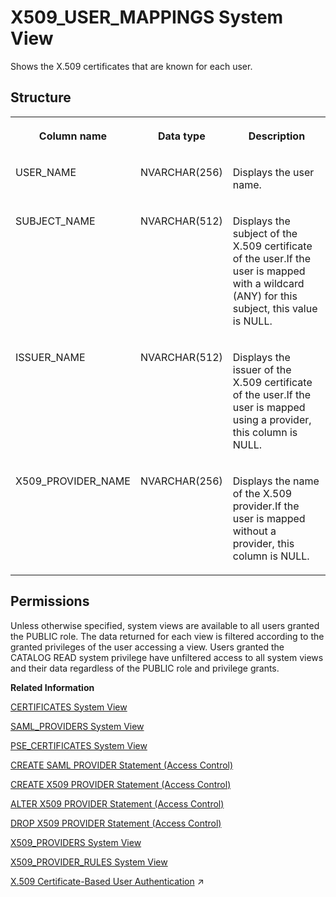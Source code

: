 <!-- loio210347fc75191014a80dfe0a0af3c6bf -->

# X509\_USER\_MAPPINGS System View

Shows the X.509 certificates that are known for each user.



<a name="loio210347fc75191014a80dfe0a0af3c6bf___x509__u_s_e_r__m_a_p_p_i_n_g_s_1struct_X509_USER_MAPPINGS"/>

## Structure


<table>
<tr>
<th valign="top">

Column name

</th>
<th valign="top">

Data type

</th>
<th valign="top">

Description

</th>
</tr>
<tr>
<td valign="top">

USER\_NAME

</td>
<td valign="top">

NVARCHAR\(256\)

</td>
<td valign="top">

Displays the user name.

</td>
</tr>
<tr>
<td valign="top">

SUBJECT\_NAME

</td>
<td valign="top">

NVARCHAR\(512\)

</td>
<td valign="top">

Displays the subject of the X.509 certificate of the user.If the user is mapped with a wildcard \(ANY\) for this subject, this value is NULL. 

</td>
</tr>
<tr>
<td valign="top">

ISSUER\_NAME

</td>
<td valign="top">

NVARCHAR\(512\)

</td>
<td valign="top">

Displays the issuer of the X.509 certificate of the user.If the user is mapped using a provider, this column is NULL. 

</td>
</tr>
<tr>
<td valign="top">

X509\_PROVIDER\_NAME

</td>
<td valign="top">

NVARCHAR\(256\)

</td>
<td valign="top">

Displays the name of the X.509 provider.If the user is mapped without a provider, this column is NULL. 

</td>
</tr>
</table>



<a name="loio210347fc75191014a80dfe0a0af3c6bf__section_pck_lc1_fzb"/>

## Permissions

Unless otherwise specified, system views are available to all users granted the PUBLIC role. The data returned for each view is filtered according to the granted privileges of the user accessing a view. Users granted the CATALOG READ system privilege have unfiltered access to all system views and their data regardless of the PUBLIC role and privilege grants.

**Related Information**  


[CERTIFICATES System View](certificates-system-view-d076e2b.md "Provides information about certificates usable in PSEs.")

[SAML\_PROVIDERS System View](saml-providers-system-view-20cda7b.md "Shows available SAML providers.")

[PSE\_CERTIFICATES System View](pse-certificates-system-view-0184e53.md "Provides information about certificates used in PSEs.")

[CREATE SAML PROVIDER Statement \(Access Control\)](../../010-SQL-Reference/012-SQL-Statements/create-saml-provider-statement-access-control-20d4cca.md "Defines a SAML provider in the SAP HANA database.")

[CREATE X509 PROVIDER Statement \(Access Control\)](../../010-SQL-Reference/012-SQL-Statements/create-x509-provider-statement-access-control-3b3163d.md "Defines an X.509 provider in the SAP HANA database.")

[ALTER X509 PROVIDER Statement \(Access Control\)](../../010-SQL-Reference/012-SQL-Statements/alter-x509-provider-statement-access-control-4f7e59d.md "Alters an X.509 provider in the SAP HANA database.")

[DROP X509 PROVIDER Statement \(Access Control\)](../../010-SQL-Reference/012-SQL-Statements/drop-x509-provider-statement-access-control-f7a37e8.md "Drops an X.509 provider in the SAP HANA database.")

[X509\_PROVIDERS System View](x509-providers-system-view-07a3627.md "Lists all of the X.509 providers configured in the SAP HANA database.")

[X509\_PROVIDER\_RULES System View](x509-provider-rules-system-view-2457e71.md "Lists all of the matching rules for X.509 providers.")

[X.509 Certificate-Based User Authentication](https://help.sap.com/viewer/a1317de16a1e41a6b0ff81849d80713c/2024_1_QRC/en-US/2b335f7eec6a450095f110ea961d77cc.html "SAP HANA supports X.509 client certificates for user authentication in single sign-on environments. In particular, X.509 certificate-based authentication can be used for technical users to secure system-to-system integration.") :arrow_upper_right:

